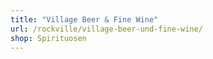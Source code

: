 ```yaml
---
title: "Village Beer & Fine Wine"
url: /rockville/village-beer-und-fine-wine/
shop: Spirituosen
---
```

